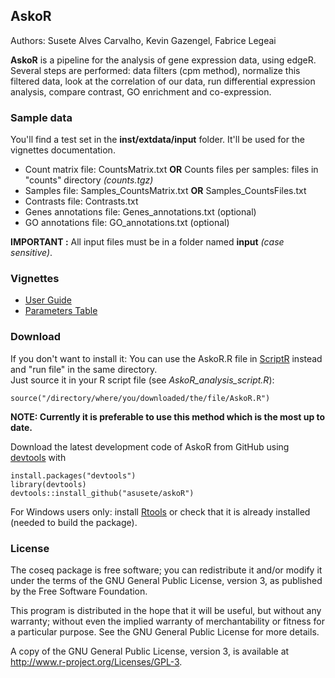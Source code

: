 ## AskoR 

Authors: Susete Alves Carvalho, Kevin Gazengel, Fabrice Legeai


**AskoR** is a pipeline for the analysis of gene expression data, using edgeR.
Several steps are performed: data filters (cpm method), normalize this filtered data, look at the correlation of our data, run differential expression analysis, compare contrast, GO enrichment and co-expression.

### Sample data
You'll find a test set in the **inst/extdata/input** folder. It'll be used for the vignettes documentation.<br/>

  - Count matrix file: CountsMatrix.txt **OR** Counts files per samples: files in "counts" directory _(counts.tgz)_
  - Samples file: Samples_CountsMatrix.txt **OR** Samples_CountsFiles.txt 
  - Contrasts file: Contrasts.txt
  - Genes annotations file: Genes_annotations.txt (optional)
  - GO annotations file: GO_annotations.txt (optional)

**IMPORTANT :** All input files must be in a folder named **input** _(case sensitive)_.

### Vignettes

* [User Guide](https://github.com/asusete/askoR/wiki/Pipeline-askoR:-User-Guide)
* [Parameters Table](https://github.com/asusete/askoR/wiki/Pipeline-askoR:-Parameters-Table)

### Download
If you don't want to install it: You can use the AskoR.R file in [ScriptR](https://github.com/asusete/askoR/tree/master/ScriptR) instead and "run file" in the same directory.  
Just source it in your R script file (see _AskoR_analysis_script.R_):  
```
source("/directory/where/you/downloaded/the/file/AskoR.R")
```
**NOTE: Currently it is preferable to use this method which is the most up to date.**

Download the latest development code of AskoR from GitHub using [devtools](https://cran.r-project.org/package=devtools) with
```
install.packages("devtools")
library(devtools)
devtools::install_github("asusete/askoR")
```
For Windows users only: install [Rtools](https://cran.r-project.org/bin/windows/Rtools/) or check that it is already installed (needed to build the package).
 
### License

The coseq package is free software; you can redistribute it and/or modify it under the terms of the GNU General Public License, version 3, as published by the Free Software Foundation.

This program is distributed in the hope that it will be useful, but without any warranty; without even the implied warranty of merchantability or fitness for a particular purpose. See the GNU General Public License for more details.

A copy of the GNU General Public License, version 3, is available at http://www.r-project.org/Licenses/GPL-3.

